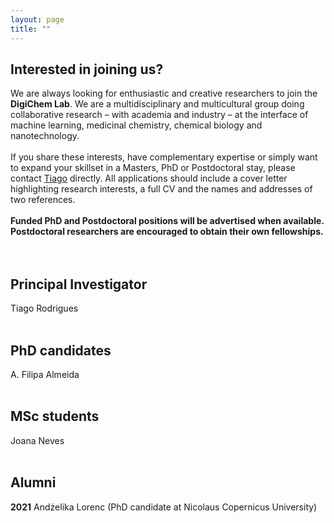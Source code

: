 ```yaml
---
layout: page
title: ""
---
```


## Interested in joining us?
We are always looking for enthusiastic and creative researchers to join the **DigiChem Lab**. We are a multidisciplinary and multicultural group doing collaborative research – with academia and industry – at the interface of machine learning, medicinal chemistry, chemical biology and nanotechnology. <br />
<br />
If you share these interests, have complementary expertise or simply want to expand your skillset in a Masters, PhD or Postdoctoral stay, please contact [Tiago](mailto:tiago.rodrigues@ff.ulisboa.pt) directly. All applications should include a cover letter highlighting research interests, a full CV and the names and addresses of two references. <br />
<br />
**Funded PhD and Postdoctoral positions will be advertised when available. Postdoctoral researchers are encouraged to obtain their own fellowships.**
<br />
<br />
<br />
## Principal Investigator
Tiago Rodrigues
<br />
<br />
## PhD candidates
A. Filipa Almeida
<br />
<br />
## MSc students
Joana Neves
<br />
<br />
## Alumni
**2021** Andżelika Lorenc (PhD candidate at Nicolaus Copernicus University)
